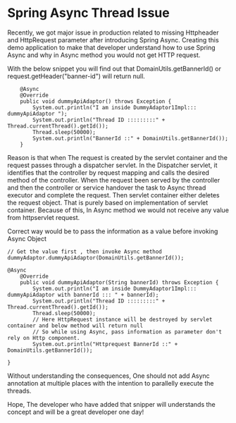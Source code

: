 # Spring Async Thread Issue


Recently, we got major issue in production related to missing Httpheader and HttpRequest parameter after introducing Spring Async. Creating this demo application to make that developer understand how to use Spring Async and why in Async method you would not get HTTP request.

With the below snippet you will find out that DomainUtils.getBannerId() or request.getHeader("banner-id") will return null.
```
	@Async
	@Override
	public void dummyApiAdaptor() throws Exception {
		System.out.println("I am inside DummyAdaptor1Impl::: dummyApiAdaptor ");
		System.out.println("Thread ID :::::::::" + Thread.currentThread().getId());
		Thread.sleep(50000);
		System.out.println("BannerId ::" + DomainUtils.getBannerId());
	}
```

Reason is that when The request is created by the servlet container and the request passes through a dispatcher servlet. In the Dispatcher servlet, it identifies that the controller by request mapping and calls the desired method of the controller. When the request been served by the controller and then the controller or service handover the task to Async thread executor and complete the request. Then servlet container either deletes the request object. That is purely based on implementation of servlet container. Because of this, In Async method we would not receive any value from httpservlet request. 

Correct way would be to pass the information as a value before invoking Async Object
```
// Get the value first , then invoke Async method
dummyAdaptor.dummyApiAdaptor(DomainUtils.getBannerId());

@Async
	@Override
	public void dummyApiAdaptor(String bannerId) throws Exception {
		System.out.println("I am inside DummyAdaptor1Impl::: dummyApiAdaptor with bannerId ::: " + bannerId);
		System.out.println("Thread ID :::::::::" + Thread.currentThread().getId());
		Thread.sleep(50000);
		// Here HttpRequest instance will be destroyed by servlet container and below method will return null
		// So while using Async, pass information as parameter don't rely on Http component.
		System.out.println("Httprequest BannerId ::" + DomainUtils.getBannerId());

}  
```

Without understanding the consequences, One should not add Async annotation at multiple places with the intention to parallelly execute the threads.

Hope, The developer who have added that snipper will understands the concept and will be a great developer one day!
